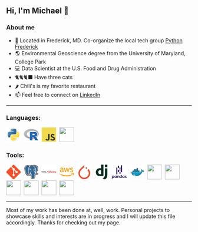 ## Hi, I'm Michael 👋

### About me
- :round_pushpin: Located in Frederick, MD. Co-organize the local tech group [Python Frederick](https://www.meetup.com/python-frederick/)
- :earth_americas: Environmental Geoscience degree from the University of Maryland, College Park
- :computer: Data Scientist at the U.S. Food and Drug Administration
- :cat2::cat2::black_cat: Have three cats
- :hot_pepper: Chili's is my favorite restaurant
- :mailbox: Feel free to connect on [LinkedIn](https://www.linkedin.com/in/michaeldubbin/)

---

### Languages:
<div>
  <img src="https://github.com/devicons/devicon/blob/master/icons/python/python-original.svg" width="40" height="40"/>&nbsp;
  <img src="https://github.com/devicons/devicon/blob/master/icons/r/r-original.svg" width="40" height="40"/>&nbsp;
  <img src="https://github.com/devicons/devicon/blob/master/icons/javascript/javascript-original.svg" width="40" height="40"/>&nbsp;
  <img src="https://github.com/user-attachments/assets/1257ebf3-78d3-41c5-b5aa-21a386b07e08" width="40" height="40"/>&nbsp;
</div>

### Tools:
<div>
  <img src="https://github.com/devicons/devicon/blob/master/icons/git/git-original.svg" width="40" height="40"/>&nbsp;
  <img src="https://github.com/devicons/devicon/blob/master/icons/postgresql/postgresql-original.svg" width="40" height="40"/>&nbsp;
  <img src="https://github.com/devicons/devicon/blob/master/icons/sqlalchemy/sqlalchemy-original-wordmark.svg" width="40" height="40"/>&nbsp;
  <img src="https://github.com/devicons/devicon/blob/master/icons/amazonwebservices/amazonwebservices-plain-wordmark.svg" width="40" height="40"/>&nbsp;
  <img src="https://github.com/devicons/devicon/blob/master/icons/pytorch/pytorch-original.svg" width="40" height="40"/>&nbsp;
  <img src="https://github.com/devicons/devicon/blob/master/icons/django/django-plain.svg" width="40" height="40"/>&nbsp;
  <img src="https://github.com/devicons/devicon/blob/master/icons/pandas/pandas-original-wordmark.svg" width="40" height="40"/>&nbsp;
  <img src="https://github.com/devicons/devicon/blob/master/icons/docker/docker-original.svg" width="40" height="40"/>&nbsp;
  <img src="https://github.com/user-attachments/assets/7d0bb1f3-b888-4324-add1-ac5cd68047ee" width="40" height="40"/>&nbsp;
  <img src="https://github.com/user-attachments/assets/8964366c-0488-40c2-a5c6-6699d4944f94" width="40" height="40"/>&nbsp;
  <img src="https://github.com/user-attachments/assets/7f07668b-74a1-452d-9ba0-85c194245fbb" width="40" height="40"/>&nbsp;
  <img src="https://github.com/user-attachments/assets/dd2ac8f7-9294-4f9b-95f8-3e8a6b2ed758" width="40" height="40"/>&nbsp;
  <img src="https://github.com/user-attachments/assets/ca38b35f-f626-4656-875b-bc8403ae1847" width="40" height="40"/>&nbsp;
  <img src="https://github.com/user-attachments/assets/356a3937-ae51-4c12-90b0-445b3abebb1f" width="40" height="40"/>&nbsp;
</div>

---

Most of my work has been done at, well, work. Personal projects to showcase skills and interests are in progress and I will update this file accordingly. Thanks for checking out my page.
